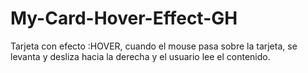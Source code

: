 # My-Card-Hover-Effect-GH
Tarjeta con efecto :HOVER, cuando el mouse pasa sobre la tarjeta,  se levanta y desliza hacia la derecha y el usuario lee el contenido.
